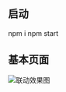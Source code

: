 ## 启动
npm i 
npm start
## 基本页面
![联动效果图](https://upload-images.jianshu.io/upload_images/8554214-ce6f8ab9376f2429.png?imageMogr2/auto-orient/strip%7CimageView2/2/w/1240)